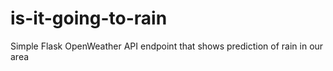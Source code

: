 # is-it-going-to-rain
Simple Flask OpenWeather API endpoint that shows prediction of rain in our area
